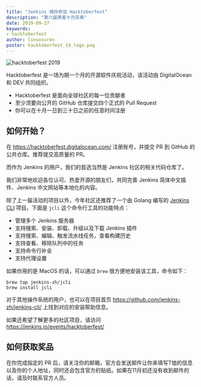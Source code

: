 ```yaml
---
title: "Jenkins 喊你参加 Hacktoberfest"
description: "第六届黑客十月庆典"
date: 2019-09-27
keywords:
- hacktoberfest
author: linuxsuren
poster: hacktoberfest_19_logo.png
---
```


![hacktoberfest 2019](hacktoberfest_19_logo.png)

Hacktoberfest 是一场为期一个月的开源软件庆祝活动，该活动由 DigitalOcean 和 DEV 共同组织。

* Hacktoberfest 是面向全球社区的每一位贡献者
* 至少须要向公开的 GitHub 仓库提交四个正式的 Pull Request
* 你可以在十月一日到三十日之前的任意时间注册

## 如何开始？

在 https://hacktoberfest.digitalocean.com/ 注册账号，并提交 PR 到 GitHub 的公共仓库。推荐提交高质量的 PR。

而作为 Jenkins 的用户，我们的首选当然是 Jenkins 社区的相关代码仓库了。

我们非常地欢迎各位认可、热爱开源的朋友们，共同完善 Jenkins 简体中文插件、Jenkins 中文网站等本地化的内容。

除了上一届活动的项目以外，今年社区还推荐了一个由 Golang 编写的 [Jenkins CLI](https://github.com/jenkins-zh/jenkins-cli/) 项目。下面是 `jcli` 这个命令行工具的功能特点：

* 管理多个 Jenkins 服务器
* 支持搜索、安装、卸载、升级以及下载 Jenkins 插件
* 支持搜索、编辑、触发流水线任务，查看构建历史
* 支持查看、移除队列中的任务
* 支持命令行补全
* 支持代理设置

如果你用的是 MacOS 的话，可以通过 `brew` 很方便地安装该工具，命令如下：

```
brew tap jenkins-zh/jcli
brew install jcli
```

对于其他操作系统的用户，也可以在项目首页 https://github.com/jenkins-zh/jenkins-cli/ 上找到对应的安装帮助信息。

如果还希望了解更多的社区项目，请访问 https://jenkins.io/events/hacktoberfest/

## 如何获取奖品

在你完成指定的 PR 后，请关注你的邮箱，官方会发送邮件让你来填写T恤的信息以及你的个人地址，同时还会包含官方的贴纸。如果在11月初还没有收到邮件的话，请及时联系官方人员。
